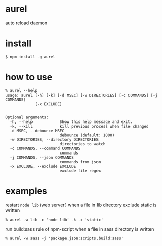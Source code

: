 # aurel
auto reload daemon

# install
```console
$ npm install -g aurel
```

# how to use
```console
% aurel --help
usage: aurel [-h] [-k] [-d MSEC] [-w DIRECTORIES] [-c COMMANDS] [-j COMMANDS]
             [-x EXCLUDE]


Optional arguments:
  -h, --help            Show this help message and exit.
  -k, --kill            kill previous process when file changed
  -d MSEC, --debounce MSEC
                        debounce (default: 1000)
  -w DIRECTORIES, --directory DIRECTORIES
                        directories to watch
  -c COMMANDS, --command COMMANDS
                        commands
  -j COMMANDS, --json COMMANDS
                        commands from json
  -x EXCLUDE, --exclude EXCLUDE
                        exclude file regex
```

# examples

restart `node lib` (web server) when a file in lib directory exclude static is written

```console
% aurel -w lib -c 'node lib' -k -x 'static'
```

run build:sass rule of npm-script when a file in sass directory is written

```console
% aurel -w sass -j 'package.json:scripts.build:sass'
```
